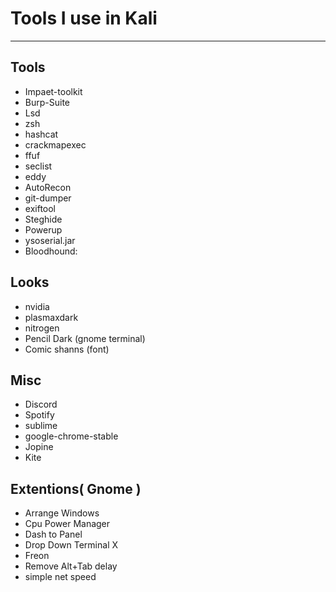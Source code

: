 # Tools I use in Kali 

***

## Tools

* Impaet-toolkit
* Burp-Suite
* Lsd
* zsh
* hashcat
* crackmapexec
* ffuf
* seclist
* eddy
* AutoRecon
* git-dumper
* exiftool
* Steghide
* Powerup
* ysoserial.jar
* Bloodhound:

## Looks

* nvidia
* plasmaxdark
* nitrogen
* Pencil Dark (gnome terminal)
* Comic shanns (font)

## Misc

* Discord
* Spotify
* sublime
* google-chrome-stable
* Jopine
* Kite

## Extentions( Gnome )

* Arrange Windows
* Cpu Power Manager
* Dash to Panel
* Drop Down Terminal X
* Freon
* Remove Alt+Tab delay
* simple net speed
